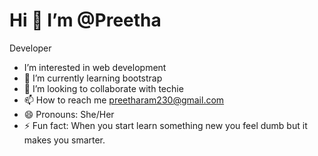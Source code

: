 # Hi 👋  I’m @Preetha
Developer
-  I’m interested in web development 
- 🌱 I’m currently learning bootstrap
- 🤔 I’m looking to collaborate with techie
- 📫 How to reach me preetharam230@gmail.com
- 😄 Pronouns: She/Her
- ⚡ Fun fact: When you start learn something new you feel dumb but it makes you smarter.
